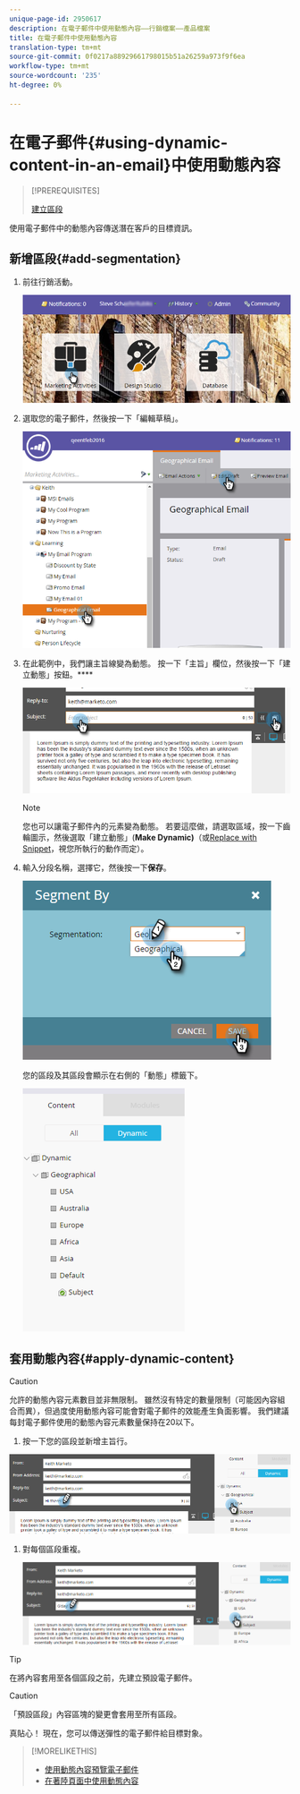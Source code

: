 ```yaml
---
unique-page-id: 2950617
description: 在電子郵件中使用動態內容——行銷檔案——產品檔案
title: 在電子郵件中使用動態內容
translation-type: tm+mt
source-git-commit: 0f0217a88929661798015b51a26259a973f9f6ea
workflow-type: tm+mt
source-wordcount: '235'
ht-degree: 0%

---
```



# 在電子郵件{#using-dynamic-content-in-an-email}中使用動態內容

>[!PREREQUISITES]
>
>[建立區段](/help/marketo/product-docs/personalization/segmentation-and-snippets/segmentation/create-a-segmentation.md)

使用電子郵件中的動態內容傳送潛在客戶的目標資訊。

## 新增區段{#add-segmentation}

1. 前往行銷活動。

   ![](assets/login-marketing-activities.png)

1. 選取您的電子郵件，然後按一下「編輯草稿」。

   ![](assets/1.2.png)

1. 在此範例中，我們讓主旨線變為動態。 按一下「主旨」欄位，然後按一下「建立動態」按鈕。****

   ![](assets/1.3.png)

   >[!NOTE]
   >
   >您也可以讓電子郵件內的元素變為動態。 若要這麼做，請選取區域，按一下齒輪圖示，然後選取「建立動態」(**Make Dynamic)**（或[Replace with Snippet](/help/marketo/product-docs/personalization/segmentation-and-snippets/snippets/create-a-snippet.md)，視您所執行的動作而定）。

1. 輸入分段名稱，選擇它，然後按一下&#x200B;**保存**。

   ![](assets/1.4.png)

   您的區段及其區段會顯示在右側的「動態」標籤下。

   ![](assets/1.5.png)

## 套用動態內容{#apply-dynamic-content}

>[!CAUTION]
>
>允許的動態內容元素數目並非無限制。 雖然沒有特定的數量限制（可能因內容組合而異），但過度使用動態內容可能會對電子郵件的效能產生負面影響。 我們建議每封電子郵件使用的動態內容元素數量保持在20以下。

1. 按一下您的區段並新增主旨行。

![](assets/2.1.png)

1. 對每個區段重複。

   ![](assets/2.2.png)

>[!TIP]
>
>在將內容套用至各個區段之前，先建立預設電子郵件。

>[!CAUTION]
>
>「預設區段」內容區塊的變更會套用至所有區段。

真貼心！ 現在，您可以傳送彈性的電子郵件給目標對象。

>[!MORELIKETHIS]
>
>* [使用動態內容預覽電子郵件](/help/marketo/product-docs/email-marketing/general/functions-in-the-editor/preview-an-email-with-dynamic-content.md)
>* [在著陸頁面中使用動態內容](/help/marketo/product-docs/demand-generation/landing-pages/free-form-landing-pages/use-dynamic-content-in-a-free-form-landing-page.md)

